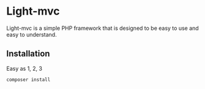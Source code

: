 # Light-mvc
Light-mvc is a simple PHP framework that is designed to be easy to use and easy to understand.

## Installation

Easy as 1, 2, 3

```bash
composer install
```